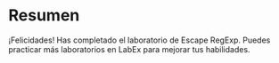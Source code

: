# Resumen

¡Felicidades! Has completado el laboratorio de Escape RegExp. Puedes practicar más laboratorios en LabEx para mejorar tus habilidades.
